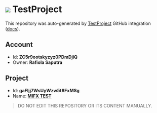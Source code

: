 # ![](https://s3.amazonaws.com/storage-static.testproject.io/logos/TP-Logo-Square.svg) TestProject

This repository was auto-generated by [TestProject](https://testproject.io) GitHub integration ([docs](https://docs.testproject.io/testproject-integrations/github-integration)).

## Account
* Id: **ZC5r9ootskyzyz0PDmDjiQ**
* Owner: **Rafiola Saputra**

## Project
* Id: **gaFljj7WsUyWzw5t8FxMSg**
* Name: **[MIFX TEST](https://app.testproject.io/#/projects/850015/tests)**

> DO NOT EDIT THIS REPOSITORY OR ITS CONTENT MANUALLY.
